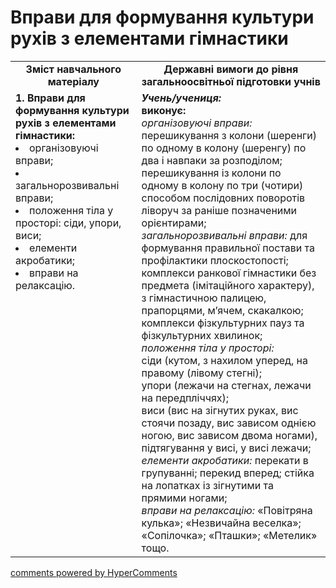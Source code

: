 <div id="hypercomments_widget" class="js-hypercomments-widget invisible"></div>

# Вправи для формування культури рухів з елементами гімнастики

<table>
  <tr>
    <td width="40%" align="center"><b>Зміст навчального матеріалу</b></td>
    <td width="60%" align="center"><b>Державні вимоги до рівня загальноосвітньої підготовки учнів</b></td>
  </tr>
  <tr>
<td width="40%" style="vertical-align:top !important;">
<b>1.	Вправи для формування культури рухів з елементами гімнастики:</b><br>
<li>організовуючі вправи;</li> 
<li>загальнорозвивальні вправи;</li>
<li>положення тіла у просторі: сіди, упори, виси;</li>
<li>елементи акробатики;</li>
<li>вправи на релаксацію.</li>
</td> 
<td width="60%" style="vertical-align:top !important;">
<i><b>Учень/учениця:</b></i><br>
<b>виконує:</b><br>
<i>організовуючі вправи:</i> перешикування з колони (шеренги) по одному в колону (шеренгу) по два і навпаки за розподілом;  перешикування із колони по одному в колону по три (чотири) способом послідовних поворотів ліворуч за раніше позначеними орієнтирами;<br>
<i>загальнорозвивальні вправи:</i> для формування правильної постави та профілактики плоскостопості; комплекси ранкової гімнастики без предмета (імітаційного характеру), з гімнастичною палицею, прапорцями, м’ячем, скакалкою; комплекси фізкультурних пауз та фізкультурних хвилинок;<br>
<i>положення тіла у просторі:</i> <br>
сіди (кутом, з нахилом уперед, на правому (лівому стегні);  <br>
упори (лежачи на стегнах, лежачи на передпліччях); <br>
виси (вис на зігнутих руках, вис стоячи позаду, вис зависом однією ногою, вис зависом двома ногами), підтягування у висі, у висі лежачи;<br>
<i>елементи акробатики:</i> перекати в групуванні; перекид вперед; стійка на лопатках із зігнутими та прямими ногами;<br>
<i>вправи на релаксацію:</i> «Повітряна кулька»; «Незвичайна веселка»; «Сопілочка»; «Пташки»; «Метелик» тощо.<br>
	</td>
  </tr>
</table>

<div class="js-hypercomments-container">
<a href="http://hypercomments.com" class="hc-link" title="comments widget">comments powered by HyperComments</a>
</div>